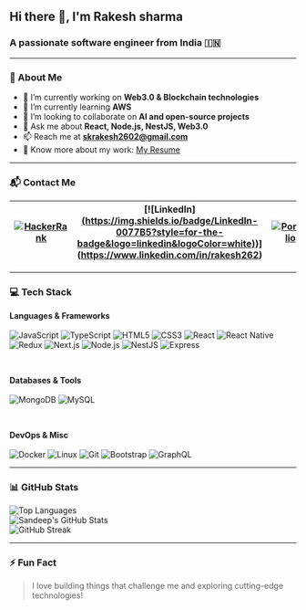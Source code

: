 ## Hi there 👋, I'm Rakesh sharma

### A passionate software engineer from India 🇮🇳

---

### 🚀 About Me

- 🔭 I’m currently working on **Web3.0 & Blockchain technologies**  
- 🌱 I’m currently learning **AWS**  
- 👯 I’m looking to collaborate on **AI and open-source projects**  
- 💬 Ask me about **React, Node.js, NestJS, Web3.0**  
- 📫 Reach me at **skrakesh2602@gmail.com**  
- 📄 Know more about my work: [My Resume](https://drive.google.com/file/d/1_MnTmBU_vo1jb-9lHD5f2dIXZvRWTLmG/view?usp=sharing)

---

### 📬 Contact Me
| [![HackerRank](https://img.shields.io/badge/HackerRank-2EC866?style=for-the-badge&logo=hackerrank&logoColor=white)](https://www.hackerrank.com/profile/skrakesh2602) | [![LinkedIn][(https://img.shields.io/badge/LinkedIn-0077B5?style=for-the-badge&logo=linkedin&logoColor=white)](https://img.shields.io/badge/LinkedIn-0077B5?style=for-the-badge&logo=linkedin&logoColor=white))](https://www.linkedin.com/in/rakesh262) | [![Portfolio](https://img.shields.io/badge/Portfolio-000000?style=for-the-badge&logo=vercel&logoColor=white)](https://rakeshsharma.vercel.app/) |
|:--------:|:-----------:|:-----------:|

---

### 💻 Tech Stack

**Languages & Frameworks**  
&nbsp;  
![JavaScript](https://img.shields.io/badge/JavaScript-F7DF1E?style=for-the-badge&logo=javascript&logoColor=black)
![TypeScript](https://img.shields.io/badge/TypeScript-3178C6?style=for-the-badge&logo=typescript&logoColor=white)
![HTML5](https://img.shields.io/badge/HTML5-E34F26?style=for-the-badge&logo=html5&logoColor=white)
![CSS3](https://img.shields.io/badge/CSS3-1572B6?style=for-the-badge&logo=css3&logoColor=white)
![React](https://img.shields.io/badge/React-20232A?style=for-the-badge&logo=react&logoColor=61DAFB)
![React Native](https://img.shields.io/badge/React_Native-20232A?style=for-the-badge&logo=react&logoColor=61DAFB)
![Redux](https://img.shields.io/badge/Redux-593D88?style=for-the-badge&logo=redux&logoColor=white)
![Next.js](https://img.shields.io/badge/Next.js-000000?style=for-the-badge&logo=nextdotjs&logoColor=white)
![Node.js](https://img.shields.io/badge/Node.js-339933?style=for-the-badge&logo=nodedotjs&logoColor=white)
![NestJS](https://img.shields.io/badge/NestJS-E0234E?style=for-the-badge&logo=nestjs&logoColor=white)
![Express](https://img.shields.io/badge/Express.js-000000?style=for-the-badge&logo=express&logoColor=white)

<br>

**Databases & Tools**  
&nbsp;  
![MongoDB](https://img.shields.io/badge/MongoDB-47A248?style=for-the-badge&logo=mongodb&logoColor=white)
![MySQL](https://img.shields.io/badge/MySQL-4479A1?style=for-the-badge&logo=mysql&logoColor=white)

<br>

**DevOps & Misc**  
&nbsp;  
![Docker](https://img.shields.io/badge/Docker-2496ED?style=for-the-badge&logo=docker&logoColor=white)
![Linux](https://img.shields.io/badge/Linux-FCC624?style=for-the-badge&logo=linux&logoColor=black)
![Git](https://img.shields.io/badge/Git-F05032?style=for-the-badge&logo=git&logoColor=white)
![Bootstrap](https://img.shields.io/badge/Bootstrap-563D7C?style=for-the-badge&logo=bootstrap&logoColor=white)
![GraphQL](https://img.shields.io/badge/GraphQL-E10098?style=for-the-badge&logo=graphql&logoColor=white)

---


### 📊 GitHub Stats

![Top Languages](https://github-readme-stats.vercel.app/api/top-langs/?username=sandeep26899&layout=compact&theme=radical)  
![Sandeep's GitHub Stats](https://github-readme-stats.vercel.app/api?username=sandeep26899&show_icons=true&theme=radical)  
![GitHub Streak](https://github-readme-streak-stats.herokuapp.com/?user=sandeep26899&theme=radical)

---

### ⚡ Fun Fact

> I love building things that challenge me and exploring cutting-edge technologies!
